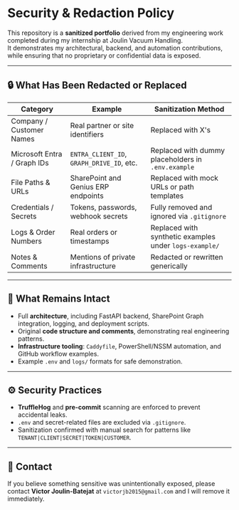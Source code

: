 # Security & Redaction Policy

This repository is a **sanitized portfolio** derived from my engineering work completed during my internship at Joulin Vacuum Handling.  
It demonstrates my architectural, backend, and automation contributions, while ensuring that no proprietary or confidential data is exposed.

---

## 🔒 What Has Been Redacted or Replaced
| Category | Example | Sanitization Method |
|-----------|----------|--------------------|
| Company / Customer Names | Real partner or site identifiers | Replaced with X's |
| Microsoft Entra / Graph IDs | `ENTRA_CLIENT_ID`, `GRAPH_DRIVE_ID`, etc. | Replaced with dummy placeholders in `.env.example` |
| File Paths & URLs | SharePoint and Genius ERP endpoints | Replaced with mock URLs or path templates |
| Credentials / Secrets | Tokens, passwords, webhook secrets | Fully removed and ignored via `.gitignore` |
| Logs & Order Numbers | Real orders or timestamps | Replaced with synthetic examples under `logs-example/` |
| Notes & Comments | Mentions of private infrastructure | Redacted or rewritten generically |

---

## 🧪 What Remains Intact
- Full **architecture**, including FastAPI backend, SharePoint Graph integration, logging, and deployment scripts.  
- Original **code structure and comments**, demonstrating real engineering patterns.  
- **Infrastructure tooling**: `Caddyfile`, PowerShell/NSSM automation, and GitHub workflow examples.  
- Example `.env` and `logs/` formats for safe demonstration.

---

## ⚙️ Security Practices
- **TruffleHog** and **pre-commit** scanning are enforced to prevent accidental leaks.  
- `.env` and secret-related files are excluded via `.gitignore`.  
- Sanitization confirmed with manual search for patterns like `TENANT|CLIENT|SECRET|TOKEN|CUSTOMER`.

---

## 🧭 Contact
If you believe something sensitive was unintentionally exposed, please contact **Victor Joulin-Batejat** at `victorjb2015@gmail.com` and I will remove it immediately.

